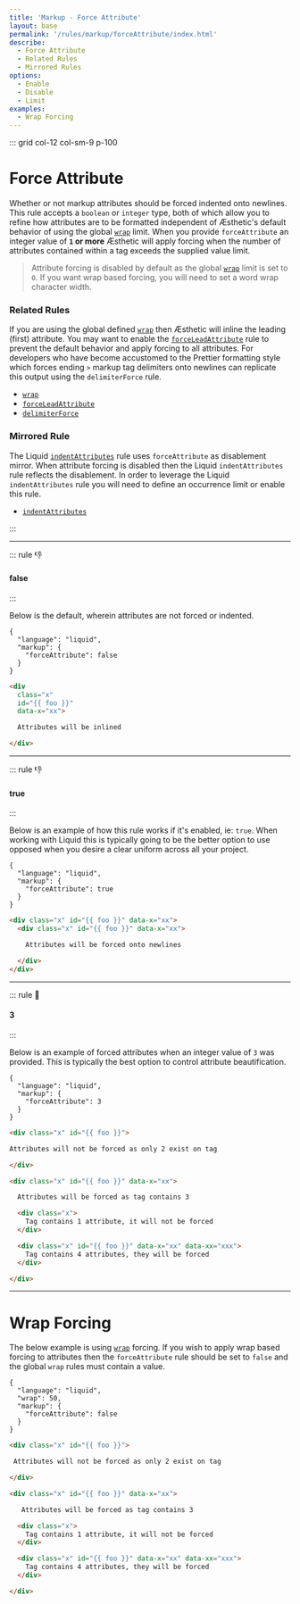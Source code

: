 ```yaml
---
title: 'Markup - Force Attribute'
layout: base
permalink: '/rules/markup/forceAttribute/index.html'
describe:
  - Force Attribute
  - Related Rules
  - Mirrored Rules
options:
  - Enable
  - Disable
  - Limit
examples:
  - Wrap Forcing
---
```


::: grid col-12 col-sm-9 p-100

# Force Attribute

Whether or not markup attributes should be forced indented onto newlines. This rule accepts a `boolean` or `integer` type, both of which allow you to refine how attributes are to be formatted independent of Æsthetic's default behavior of using the global [`wrap`](/rules/global/wrap) limit. When you provide `forceAttribute` an integer value of **`1` or more** Æsthetic will apply forcing when the number of attributes contained within a tag exceeds the supplied value limit.

> Attribute forcing is disabled by default as the global [`wrap`](/rules/global/wrap) limit is set to `0`. If you want wrap based forcing, you will need to set a word wrap character width.

### Related Rules

If you are using the global defined [`wrap`](/rules/global/wrap) then Æsthetic will inline the leading (first) attribute. You may want to enable the [`forceLeadAttribute`](/rules/markup/forceLeadAttribute) rule to prevent the default behavior and apply forcing to all attributes. For developers who have become accustomed to the Prettier formatting style which forces ending `>` markup tag delimiters onto newlines can replicate this output using the `delimiterForce` rule.

- [`wrap`](/rules/global/wrap)
- [`forceLeadAttribute`](/rules/markup/forceLeadAttribute)
- [`delimiterForce`](/rules/markup/forceLeadAttribute)

### Mirrored Rule

The Liquid [`indentAttributes`](/rules/liquid/indentAttributes) rule uses `forceAttribute` as disablement mirror. When attribute forcing is disabled then the Liquid `indentAttributes` rule reflects the disablement. In order to leverage the Liquid `indentAttributes` rule you will need to define an occurrence limit or enable this rule.

- [`indentAttributes`](/rules/liquid/indentAttributes)

:::

---

::: rule 👎

#### false

:::

Below is the default, wherein attributes are not forced or indented.

```json:rules
{
  "language": "liquid",
  "markup": {
    "forceAttribute": false
  }
}
```

<!-- prettier-ignore -->
```html
<div
  class="x"
  id="{{ foo }}"
  data-x="xx">

  Attributes will be inlined

</div>
```

---

::: rule 👎

#### true

:::

Below is an example of how this rule works if it's enabled, ie: `true`. When working with Liquid this is typically going to be the better option to use opposed when you desire a clear uniform across all your project.

```json:rules
{
  "language": "liquid",
  "markup": {
    "forceAttribute": true
  }
}
```

<!-- prettier-ignore -->
```html
<div class="x" id="{{ foo }}" data-x="xx">
  <div class="x" id="{{ foo }}" data-x="xx">

    Attributes will be forced onto newlines

  </div>
</div>
```

---

::: rule 🙌

#### 3

:::

Below is an example of forced attributes when an integer value of `3` was provided. This is typically the best option to control attribute beautification.

```json:rules
{
  "language": "liquid",
  "markup": {
    "forceAttribute": 3
  }
}
```

<!-- prettier-ignore -->
```html
<div class="x" id="{{ foo }}">

Attributes will not be forced as only 2 exist on tag

</div>

<div class="x" id="{{ foo }}" data-x="xx">

  Attributes will be forced as tag contains 3

  <div class="x">
    Tag contains 1 attribute, it will not be forced
  </div>

  <div class="x" id="{{ foo }}" data-x="xx" data-xx="xxx">
    Tag contains 4 attributes, they will be forced
  </div>

</div>
```

---

# Wrap Forcing

The below example is using [`wrap`](/rules/global/wrap) forcing. If you wish to apply wrap based forcing to attributes then the `forceAttribute` rule should be set to `false` and the global `wrap` rules must contain a value.

```json:rules
{
  "language": "liquid",
  "wrap": 50,
  "markup": {
    "forceAttribute": false
  }
}
```

<!-- prettier-ignore -->
```html
<div class="x" id="{{ foo }}">

 Attributes will not be forced as only 2 exist on tag

</div>

<div class="x" id="{{ foo }}" data-x="xx">

   Attributes will be forced as tag contains 3

  <div class="x">
    Tag contains 1 attribute, it will not be forced
  </div>

  <div class="x" id="{{ foo }}" data-x="xx" data-xx="xxx">
    Tag contains 4 attributes, they will be forced
  </div>

</div>
```
